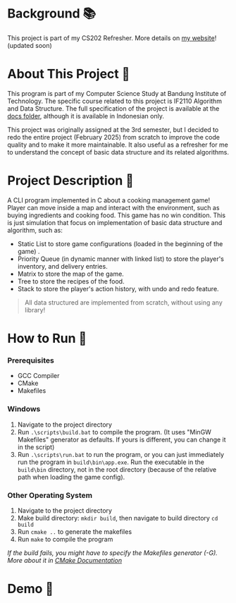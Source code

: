 # Background 📚
This project is part of my CS202 Refresher. More details on [my website](https://cadevue.com)! (updated soon)

# About This Project 🧱
This program is part of my Computer Science Study at Bandung Institute of Technology. The specific course related to this project is IF2110 Algorithm and Data Structure. The full specification of the project is available at the [docs folder](docs/Specification.pdf), although it is available in Indonesian only.

This project was originally assigned at the 3rd semester, but I decided to redo the entire project (February 2025) from scratch to improve the code quality and to make it more maintainable. It also useful as a refresher for me to understand the concept of basic data structure and its related algorithms.

# Project Description 📝
A CLI program implemented in C about a cooking management game! Player can move inside a map and interact with the environment, such as buying ingredients and cooking food. This game has no win condition. This is just simulation that focus on implementation of basic data structure and algorithm, such as:

- Static List to store game configurations (loaded in the beginning of the game) .
- Priority Queue (in dynamic manner with linked list) to store the player's inventory, and delivery entries.
- Matrix to store the map of the game.
- Tree to store the recipes of the food.
- Stack to store the player's action history, with undo and redo feature.

> All data structured are implemented from scratch, without using any library!

# How to Run 🚀
### Prerequisites
- GCC Compiler
- CMake
- Makefiles

### Windows
1. Navigate to the project directory
2. Run `.\scripts\build.bat` to compile the program. (It uses "MinGW Makefiles" generator as defaults. If yours is different, you can change it in the script)
3. Run `.\scripts\run.bat` to run the program, or you can just immediately run the program in `build\bin\app.exe`. Run the executable in the `build\bin` directory, not in the root directory (because of the relative path when loading the game config).

### Other Operating System
1. Navigate to the project directory
2. Make build directory: `mkdir build`, then navigate to build directory `cd build`
3. Run `cmake ..` to generate the makefiles
4. Run `make` to compile the program

*If the build fails, you might have to specify the Makefiles generator (-G). More about it in [CMake Documentation](https://cmake.org/cmake/help/latest/manual/cmake-generators.7.html)*

# Demo 🎥